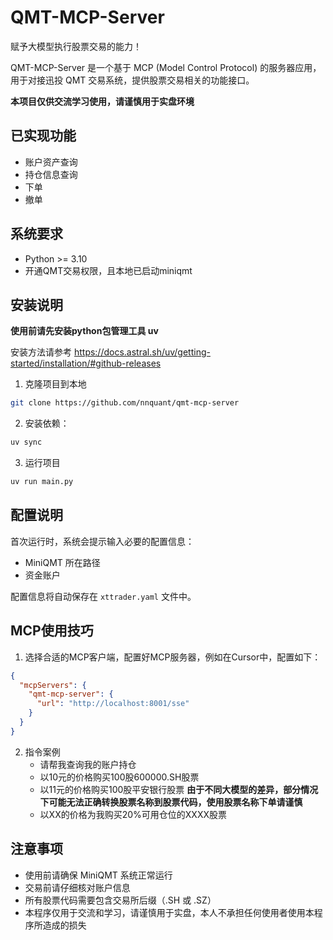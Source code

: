 # QMT-MCP-Server

赋予大模型执行股票交易的能力！

QMT-MCP-Server 是一个基于 MCP (Model Control Protocol) 的服务器应用，用于对接迅投 QMT 交易系统，提供股票交易相关的功能接口。

**本项目仅供交流学习使用，请谨慎用于实盘环境**

## 已实现功能

- 账户资产查询
- 持仓信息查询
- 下单
- 撤单

## 系统要求

- Python >= 3.10
- 开通QMT交易权限，且本地已启动miniqmt

## 安装说明
**使用前请先安装python包管理工具 uv**

安装方法请参考
https://docs.astral.sh/uv/getting-started/installation/#github-releases
1. 克隆项目到本地
```bash
git clone https://github.com/nnquant/qmt-mcp-server
```
2. 安装依赖：

```bash
uv sync
```
3. 运行项目
```bash
uv run main.py
```

## 配置说明

首次运行时，系统会提示输入必要的配置信息：
- MiniQMT 所在路径
- 资金账户

配置信息将自动保存在 `xttrader.yaml` 文件中。

## MCP使用技巧
1. 选择合适的MCP客户端，配置好MCP服务器，例如在Cursor中，配置如下：

```json
{
  "mcpServers": {
    "qmt-mcp-server": {
      "url": "http://localhost:8001/sse"
    }
  }
}
```

2. 指令案例
    - 请帮我查询我的账户持仓
    - 以10元的价格购买100股600000.SH股票
    - 以11元的价格购买100股平安银行股票 
        **由于不同大模型的差异，部分情况下可能无法正确转换股票名称到股票代码，使用股票名称下单请谨慎**
    - 以XX的价格为我购买20%可用仓位的XXXX股票

## 注意事项

- 使用前请确保 MiniQMT 系统正常运行
- 交易前请仔细核对账户信息
- 所有股票代码需要包含交易所后缀（.SH 或 .SZ）
- 本程序仅用于交流和学习，请谨慎用于实盘，本人不承担任何使用者使用本程序所造成的损失